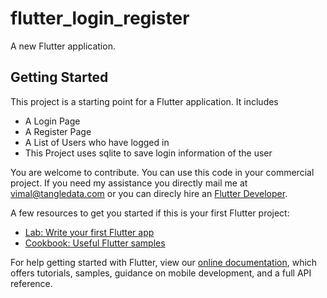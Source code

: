 # flutter_login_register

A new Flutter application.

## Getting Started

This project is a starting point for a Flutter application. It includes
- A Login Page
- A Register Page
- A List of Users who have logged in
- This Project uses sqlite to save login information of the user

You are welcome to contribute. You can use this code in your commercial project. If you need my assistance you directly mail me at vimal@tangledata.com or you can direcly hire an [Flutter Developer](https://www.tangledata.com/flutter-developers/).

A few resources to get you started if this is your first Flutter project:

- [Lab: Write your first Flutter app](https://flutter.io/docs/get-started/codelab)
- [Cookbook: Useful Flutter samples](https://flutter.io/docs/cookbook)

For help getting started with Flutter, view our 
[online documentation](https://flutter.io/docs), which offers tutorials, 
samples, guidance on mobile development, and a full API reference.
